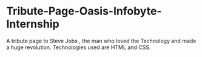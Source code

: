 # Tribute-Page-Oasis-Infobyte-Internship
A tribute page to Steve Jobs , the man who loved the Technology and made a huge revolution.
Technologies used are HTML and CSS.

